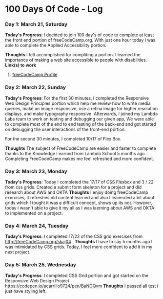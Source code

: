 # 100 Days Of Code - Log

### Day 1: March 21, Saturday

**Today's Progress**: I decided to join 100 day's of code to complete at least the front end portion of freeCodeCamp.org. With just one hour today I was able to complete the Applied Accessibility portion.

**Thoughts** I felt accomplished for compliting a portion. I learned the importance of making a web site accessible to people with disabilities.
**Link(s) to work**
1. [freeCodeCamp Profile ](https://www.freecodecamp.org/fccdafd256d-4d69-43ca-9cd8-546d519152cb)

### Day 2: March 22, Sunday
**Today's Progress**: For the first 30 minutes, I completed the Responsive Web Design Principles portion which help me review how to write media queries, make an image responsive, use a retina image for higher resolution displays, and make typography responsive. Afterwards, I joined my Lambda Labs team to work on testing and debugging our given app, We were able to complete most of the end to end testing of the back-end and got started on debugging the user interactions of the front-end portion.

For the second 30 minutes, I completed 10/17 of Flex Box.

**Thoughts** The subject of FreeCodeCamp are easier and faster to complete thanks to the Knowledge I earned from Lambda School 5 months ago. Completing FreeCodeCamp makes me feel refreshed and more confident.

### Day 3: March 23, Monday
**Today's Progress**: Today I completed the 17/17 of CSS Flexbox and 3 / 22 from css grids. Created a submit form skeleton for a project and did research about AWS and OKTA
**Thoughts** I enjoy doing freeCodeCamp exercises, it refreshes old content learned and also I leanerded a bit about grids which I tought it was a difficult concept, shows up its not. However, today i wasn't able to give it my all as I was laerning about AWS and OKTA to implemented on a project.

### Day 4: March 24, Tuesday
**Today's Progress**: I completed 17/22 of the CSS grid exercises from http://freeCodeCamp.org/skaj04 .
**Thoughts** I have to say 5 months ago I was intimidated by CSS grids. Today, I feel more confident to add it in my next project.

### Day 5: March 25, Wednesday
**Today's Progress**: I completed CSS Grid portion and got started on the Responsive Web Design Project https://codepen.io/acarrillo9724/pen/BaNGQvm
**Thoughts** I passed all test i just have styling left.
